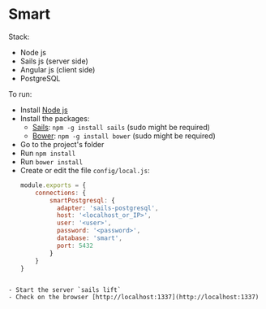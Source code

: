 # Smart
Stack:

 - Node js
 - Sails js (server side)
 - Angular js (client side)
 - PostgreSQL

To run:

 - Install [Node js](https://nodejs.org/)
 - Install the packages:
	 - [Sails](http://sailsjs.org): `npm -g install sails` (sudo might be required)
	 - [Bower](http://bower.io/): `npm -g install bower` (sudo might be required)
 - Go to the project's folder
 - Run `npm install`
 - Run `bower install`
 - Create or edit the file `config/local.js`:
	```javascript
	module.exports = {
		connections: {
		    smartPostgresql: {
		      adapter: 'sails-postgresql',
		      host: '<localhost_or_IP>',
		      user: '<user>',
		      password: '<password>',
		      database: 'smart',
		      port: 5432
			}
		}
	} 
  ```

 - Start the server `sails lift`
 - Check on the browser [http://localhost:1337](http://localhost:1337)
